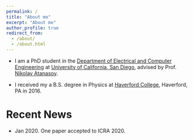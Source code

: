 ```yaml
---
permalink: /
title: "About me"
excerpt: "About me"
author_profile: true
redirect_from: 
  - /about/
  - /about.html
---
```


+ I am a PhD student in the [Department of Electrical and Computer Engineering](http://www.ece.ucsd.edu/) at [University of California, San Diego](https://ucsd.edu/), advised by Prof. [Nikolay Atanasov](https://natanaso.github.io/). 

+ I received my a B.S. degree in Physics at [Haverford College](https://www.haverford.edu/), Haverford, PA in 2016.  

# Recent News
+ Jan 2020. One paper accepted to ICRA 2020.